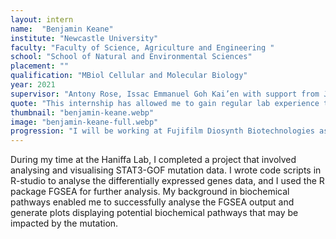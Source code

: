 ```yaml
---
layout: intern
name:  "Benjamin Keane"
institute: "Newcastle University"
faculty: "Faculty of Science, Agriculture and Engineering "
school: "School of Natural and Environmental Sciences"
placement: ""
qualification: "MBiol Cellular and Molecular Biology"
year: 2021
supervisor: "Antony Rose, Issac Emmanuel Goh Kai’en with support from Justin, Mohi, Emily, Bayanne"
quote: "This internship has allowed me to gain regular lab experience that will be crucial for my career moving forward. The lab has a fantastic working environment that will inspire any future student interns."
thumbnail: "benjamin-keane.webp"
image: "benjamin-keane-full.webp"
progression: "I will be working at Fujifilm Diosynth Biotechnologies as a product technologist producing the Novavax COVID-19 Vaccine, before returning to Newcastle University for my MBiol year."
---
```

During my time at the Haniffa Lab, I completed a project that involved analysing and visualising STAT3-GOF mutation data. I wrote code scripts in R-studio to analyse the differentially expressed genes data, and I used the R package FGSEA for further analysis. My background in biochemical pathways enabled me to successfully analyse the FGSEA output and generate plots displaying potential biochemical pathways that may be impacted by the mutation.